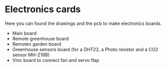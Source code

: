 Electronics cards
==================


Here you can found the drawings and the pcb to make electronics boards.

- Main board
- Remote greenhouse board
- Remoten garden board
- Greenhouse sensors board (for a DHT22, a Photo resistor and a CO2 sensor MH-Z19B)
- Vmc board to connect fan and servo flap
